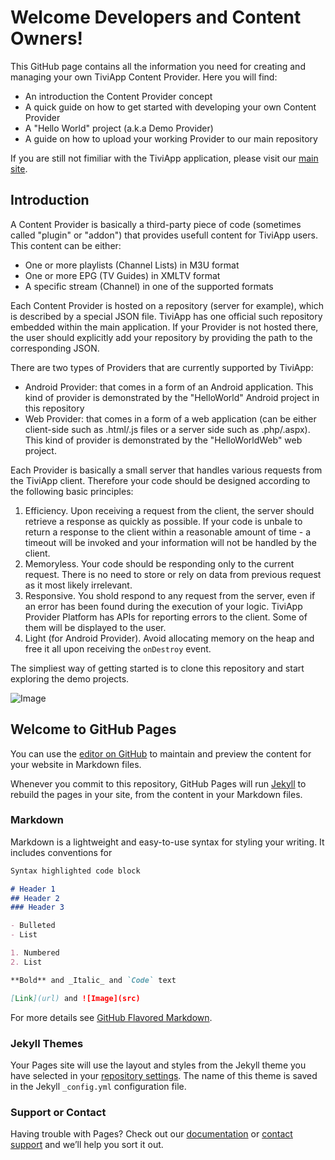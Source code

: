# Welcome Developers and Content Owners!

This GitHub page contains all the information you need for creating and managing your own TiviApp Content Provider. 
Here you will find:
- An introduction the Content Provider concept
- A quick guide on how to get started with developing your own Content Provider
- A "Hello World" project (a.k.a Demo Provider)
- A guide on how to upload your working Provider to our main repository
 
 If you are still not fimiliar with the TiviApp application, please visit our [main site](https://tiviapp.cloudaccess.host).
 
## Introduction
 
 A Content Provider is basically a third-party piece of code (sometimes called "plugin" or "addon") that provides usefull content for TiviApp users. This content can be either:
 - One or more playlists (Channel Lists) in M3U format
 - One or more EPG (TV Guides) in XMLTV format
 - A specific stream (Channel) in one of the supported formats 
 
 Each Content Provider is hosted on a repository (server for example), which is described by a special JSON file. TiviApp has one official such repository embedded within the main application. If your Provider is not hosted there, the user should explicitly add your repository by providing the path to the corresponding JSON.
 
 There are two types of Providers that are currently supported by TiviApp:
 - Android Provider: that comes in a form of an Android application. This kind of provider is demonstrated by the "HelloWorld" Android project in this repository
 - Web Provider: that comes in a form of a web application (can be either client-side such as .html/.js files or a server side such as .php/.aspx). This kind of provider is demonstrated by the "HelloWorldWeb" web project.
 
 Each Provider is basically a small server that handles various requests from the TiviApp client. Therefore your code should be designed according to the following basic principles:
 1. Efficiency. Upon receiving a request from the client, the server should retrieve a response as quickly as possible. If your code is unbale to return a response to the client within a reasonable amount of time - a timeout will be invoked and your information will not be handled by the client.
 2. Memoryless. Your code should be responding only to the current request. There is no need to store or rely on data from previous request as it most likely irrelevant.
 3. Responsive. You shold respond to any request from the server, even if an error has been found during the execution of your logic. TiviApp Provider Platform has APIs for reporting errors to the client. Some of them will be displayed to the user.
 4. Light (for Android Provider). Avoid allocating memory on the heap and free it all upon receiving the ```onDestroy``` event.
 
 The simpliest way of getting started is to clone this repository and start exploring the demo projects. 
 
 ![Image](https://github.com/montezumba/TiviAppDev/raw/master/Resources/drama_fullscreen.PNG)


## Welcome to GitHub Pages

You can use the [editor on GitHub](https://github.com/montezumba/TiviAppDev/edit/master/README.md) to maintain and preview the content for your website in Markdown files.

Whenever you commit to this repository, GitHub Pages will run [Jekyll](https://jekyllrb.com/) to rebuild the pages in your site, from the content in your Markdown files.

### Markdown

Markdown is a lightweight and easy-to-use syntax for styling your writing. It includes conventions for

```markdown
Syntax highlighted code block

# Header 1
## Header 2
### Header 3

- Bulleted
- List

1. Numbered
2. List

**Bold** and _Italic_ and `Code` text

[Link](url) and ![Image](src)
```

For more details see [GitHub Flavored Markdown](https://guides.github.com/features/mastering-markdown/).

### Jekyll Themes

Your Pages site will use the layout and styles from the Jekyll theme you have selected in your [repository settings](https://github.com/montezumba/TiviAppDev/settings). The name of this theme is saved in the Jekyll `_config.yml` configuration file.

### Support or Contact

Having trouble with Pages? Check out our [documentation](https://help.github.com/categories/github-pages-basics/) or [contact support](https://github.com/contact) and we’ll help you sort it out.
